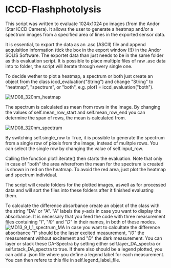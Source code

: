 # ICCD-Flashphotolysis

This script was written to evaluate 1024x1024 px images (from the Andor iStar ICCD Camera).
It allows the user to generate a heatmap and/or a spectrum images from a specified area of lines in the exported sensor data.

It is essential, to export the data as an .asc (ASCII) file and append acquisition information (tick the box in the export window (!)) in the Andor SOLIS Software. 
The exportet data than just needs to be in the same folder as this evaluation script. It is possible to place multiple files of raw .asc data into to folder, the script will iterate through every single one.

To decide wether to plot a heatmap, a spectrum or both just create an object from the class iccd_evaluation("String") and change "String" to "heatmap", "spectrum", or "both", e.g. plot1 = iccd_evaluation("both").

![MD08_320nm_heatmap](https://user-images.githubusercontent.com/42771712/147589268-1f441812-98a7-4361-bc58-2b34a2f2a636.png)

The spectrum is calculated as mean from rows in the image. By changing the values of self.mean_row_start and self.mean_row_end you can determine the span of rows, the  mean is calculated from.

![MD08_320nm_spectrum](https://user-images.githubusercontent.com/42771712/147589277-a4788804-9ad4-4737-ac19-0be2c5c9e924.png)

By switching self.single_row to True, it is possible to generate the spectrum from a single row of pixels from the image, instead of mulitple rows. You can select the single row by changing the value of self.input_row.

Calling the function plot1.iterate() then starts the evaluation. Note that only in case of "both" the area wherefrom the mean for the spectrum is created is shown in red on the heatmap. To avoid the red area, just plot the heatmap and spectrum individual. 

The script will create folders for the plotted images, aswell as for processed data and will sort the files into these folders after it finished evaluating them. 

To calculate the difference absorbance create an object of the class with the string "DA" or "A". "A" labels the y-axis in case you want to display the absorbance. It is necessary that you feed the code with three measurement files containing "_I_", "_I0_" and "_D_" in their names, in both of these modes. 
![MD13_9_I_1_spectrum_MA](https://user-images.githubusercontent.com/42771712/147589292-7090d008-354b-4261-bf3c-f5dd4283d112.png)
In case you want to calcultate the difference absorbance "_I_" should be the laser excited 
measurement, "_I0_" the measurement without excitement and "_D_" the dark measurement. 
You can layer or stack these DA-Spectra by setting either self.layer_DA_spectra or self.stack_DA_spectra to true. If there also should be a legend plotted, you can add a .json file where you define a legend label for each measurement. You can then refere to this file in self.legend_label_file.
